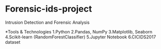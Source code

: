 # Forensic-ids-project
Intrusion Detection and Forensic Analysis

*Tools & Technologies
1.Python
2.Pandas, NumPy
3.Matplotlib, Seaborn
4.Scikit-learn (RandomForestClassifier)
5.Jupyter Notebook
6.CICIDS2017 dataset

